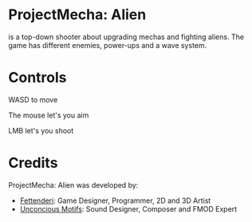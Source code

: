 # ProjectMecha: Alien

is a top-down shooter about upgrading mechas and fighting aliens. The game has different enemies, power-ups and a wave system.

# Controls

WASD to move

The mouse let's you aim

LMB let's you shoot

# Credits

ProjectMecha: Alien was developed by:
- [Fettenderi](https://fettenderi.itch.io): Game Designer, Programmer, 2D and 3D Artist
- [Unconcious Motifs](https://unconscious-motifs.itch.io): Sound Designer, Composer and FMOD Expert
